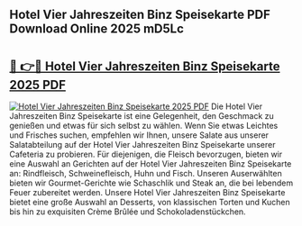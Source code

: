 ## Hotel Vier Jahreszeiten Binz Speisekarte PDF Download Online 2025 mD5Lc

# <h2><a href="http://gc6s9eo.nevu.top/?p=Hotel+Vier+Jahreszeiten+Binz+Speisekarte">🔗 👉🔴 Hotel Vier Jahreszeiten Binz Speisekarte 2025 PDF</a></h2>

[![Hotel Vier Jahreszeiten Binz Speisekarte 2025 PDF](https://i.imgur.com/dBaPXMq.png)](http://gc6s9eo.nevu.top/?p=Hotel+Vier+Jahreszeiten+Binz+Speisekarte)
Die Hotel Vier Jahreszeiten Binz Speisekarte ist eine Gelegenheit, den Geschmack zu genießen und etwas für sich selbst zu wählen. Wenn Sie etwas Leichtes und Frisches suchen, empfehlen wir Ihnen, unsere Salate aus unserer Salatabteilung auf der Hotel Vier Jahreszeiten Binz Speisekarte unserer Cafeteria zu probieren. Für diejenigen, die Fleisch bevorzugen, bieten wir eine Auswahl an Gerichten auf der Hotel Vier Jahreszeiten Binz Speisekarte an: Rindfleisch, Schweinefleisch, Huhn und Fisch. Unseren Auserwählten bieten wir Gourmet-Gerichte wie Schaschlik und Steak an, die bei lebendem Feuer zubereitet werden. Unsere Hotel Vier Jahreszeiten Binz Speisekarte bietet eine große Auswahl an Desserts, von klassischen Torten und Kuchen bis hin zu exquisiten Crème Brûlée und Schokoladenstückchen.
